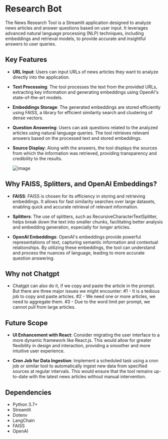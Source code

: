# Research Bot

The News Research Tool is a Streamlit application designed to analyze news articles and answer questions based on user input. It leverages advanced natural language processing (NLP) techniques, including embeddings and retrieval models, to provide accurate and insightful answers to user queries.

## Key Features

- **URL Input**: Users can input URLs of news articles they want to analyze directly into the application.
  
- **Text Processing**: The tool processes the text from the provided URLs, extracting key information and generating embeddings using OpenAI's state-of-the-art models.

- **Embeddings Storage**: The generated embeddings are stored efficiently using FAISS, a library for efficient similarity search and clustering of dense vectors.

- **Question Answering**: Users can ask questions related to the analyzed articles using natural language queries. The tool retrieves relevant answers based on the processed text and stored embeddings.

- **Source Display**: Along with the answers, the tool displays the sources from which the information was retrieved, providing transparency and credibility to the results.

  ![image](https://github.com/AnishaChitturu/FirstBot/assets/74812549/0f0d431b-345f-4c74-9b3d-4d77d0c70bc5)


## Why FAISS, Splitters, and OpenAI Embeddings?

- **FAISS**: FAISS is chosen for its efficiency in storing and retrieving embeddings. It allows for fast similarity searches over large datasets, enabling quick and accurate retrieval of relevant information.

- **Splitters**: The use of splitters, such as RecursiveCharacterTextSplitter, helps break down the text into smaller chunks, facilitating better analysis and embedding generation, especially for longer articles.

- **OpenAI Embeddings**: OpenAI's embeddings provide powerful representations of text, capturing semantic information and contextual relationships. By utilizing these embeddings, the tool can understand and process the nuances of language, leading to more accurate question answering.

## Why not Chatgpt

- Chatgpt can also do it, if we copy and paste the article in the prompt. But there are three major issues we might encounter:
#1 - It is a tedious job to copy and paste articles.
#2 - We need one or more articles, we need to aggregate them.
#3 - Due to the word limit per prompt, we cannot pull from large articles.


## Future Scope

- **UI Enhancement with React**: Consider migrating the user interface to a more dynamic framework like React.js. This would allow for greater flexibility in design and interaction, providing a smoother and more intuitive user experience.

- **Cron Job for Data Ingestion**: Implement a scheduled task using a cron job or similar tool to automatically ingest new data from specified sources at regular intervals. This would ensure that the tool remains up-to-date with the latest news articles without manual intervention.


## Dependencies

- Python 3.7+
- Streamlit
- Dotenv
- LangChain
- FAISS
- OpenAI



